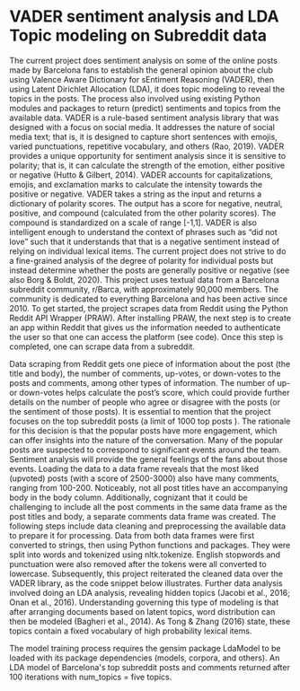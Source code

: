 # VADER sentiment analysis and LDA Topic modeling on Subreddit data
 The current project does sentiment analysis on some of the online posts made by Barcelona fans to establish the general opinion about the club using Valence Aware Dictionary for sEntiment Reasoning (VADER), then using Latent Dirichlet Allocation (LDA), it does topic modeling to reveal the topics in the posts. The process also involved using existing Python modules and packages to return (predict) sentiments and topics from the available data.
VADER is a rule-based sentiment analysis library that was designed with a focus on social media. It addresses the nature of social media text; that is, it is designed to capture short sentences with emojis, varied punctuations, repetitive vocabulary, and others (Rao, 2019). VADER provides a unique opportunity for sentiment analysis since it is sensitive to polarity; that is, it can calculate the strength of the emotion, either positive or negative (Hutto & Gilbert, 2014). VADER accounts for capitalizations, emojis, and exclamation marks to calculate the intensity towards the positive or negative. VADER takes a string as the input and returns a dictionary of polarity scores. The output has a score for negative, neutral, positive, and compound (calculated from the other polarity scores). The compound is standardized on a scale of range [-1,1]. VADER is also intelligent enough to understand the context of phrases such as “did not love” such that it understands that that is a negative sentiment instead of relying on individual lexical items. The current project does not strive to do a fine-grained analysis of the degree of polarity for individual posts but instead determine whether the posts are generally positive or negative (see also Borg & Boldt, 2020).
This project uses textual data from a Barcelona subreddit community, r/Barca, with approximately 90,000 members. The community is dedicated to everything Barcelona  and has been active since 2010. To get started, the project scrapes data from Reddit using the Python Reddit API Wrapper (PRAW). After installing PRAW, the next step is to create an app within Reddit that gives us the information needed to authenticate the user so that one can access the platform (see code). Once this step is completed, one can scrape data from a subreddit. 
 
Data scraping from Reddit gets one piece of information about the post (the title and body), the number of comments, up-votes, or down-votes to the posts and comments, among other types of information. The number of up-or down-votes helps calculate the post’s score, which could provide further details on the number of people who agree or disagree with the posts (or the sentiment of those posts). It is essential to mention that the project focuses on the top subreddit posts (a limit of 1000 top posts ). The rationale for this decision is that the popular posts have more engagement, which can offer insights into the nature of the conversation. Many of the popular posts are suspected to correspond to significant events  around the team. Sentiment analysis will provide the general feelings of the fans about those events.
Loading the data to a data frame reveals that the most liked (upvoted) posts (with a score of 2500-3000) also have many comments, ranging from 100-200. Noticeably, not all post titles have an accompanying body in the body column. Additionally, cognizant that it could be challenging to include all the post comments in the same data frame as the post titles and body, a separate comments data frame was created. The following steps include data cleaning and preprocessing the available data to prepare it for processing. Data from both data frames were first converted to strings, then using Python functions and packages. They were split into words and tokenized using nltk.tokenize. English stopwords and punctuation were also removed after the tokens were all converted to lowercase.
Subsequently, this project reiterated the cleaned data over the VADER library, as the code snippet below illustrates. Further data analysis involved doing an LDA analysis, revealing hidden topics (Jacobi et al., 2016; Onan et al., 2016). Understanding governing this type of modeling is that after arranging documents based on latent topics, word distribution can then be modeled (Bagheri et al., 2014). As Tong & Zhang (2016) state, these topics contain a fixed vocabulary of high probability lexical items.
 
The model training process requires the gensim package LdaModel to be loaded with its package dependencies (models, corpora, and others). An LDA model of Barcelona's top subreddit posts and comments returned after 100 iterations with num_topics = five topics.

